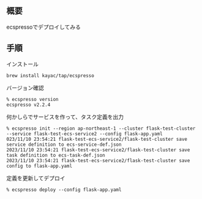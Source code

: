 ## 概要
ecspressoでデプロイしてみる

## 手順
インストール
```
brew install kayac/tap/ecspresso
```
バージョン確認
```
% ecspresso version
ecspresso v2.2.4
```

何かしらでサービスを作って、タスク定義を出力
```
% ecspresso init --region ap-northeast-1 --cluster flask-test-cluster --service flask-test-ecs-service2 --config flask-app.yaml
023/11/10 23:54:21 flask-test-ecs-service2/flask-test-cluster save service definition to ecs-service-def.json
2023/11/10 23:54:21 flask-test-ecs-service2/flask-test-cluster save task definition to ecs-task-def.json
2023/11/10 23:54:21 flask-test-ecs-service2/flask-test-cluster save config to flask-app.yaml
```

定義を更新してデプロイ
```
% ecspresso deploy --config flask-app.yaml
```



